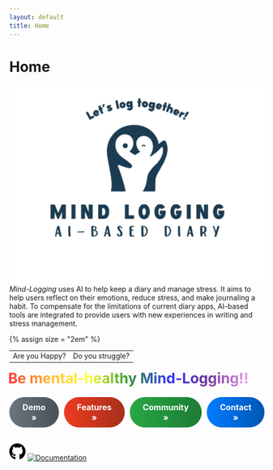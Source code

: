 ```yaml
---
layout: default
title: Home
---
```


# **Home**
![AI Diary Banner](assets/images/mind_logging_no_grid-removebg-preview.png)
*Mind-Logging* uses AI to help keep a diary and manage stress. It aims to help users reflect on their emotions, reduce stress, and make journaling a habit. To compensate for the limitations of current diary apps, AI-based tools are integrated to provide users with new experiences in writing and stress management.

<table>
    {% assign size = "2em" %}
    <td style="font-size: {{ size }};">Are you Happy?</td>
    <td style="font-size: {{ size }};">Do you struggle?</td>
</table>

<div style="
  display: inline-block;
  font-size: 2em;
  font-weight: bold;
  background: linear-gradient(to right, red, orange, yellow, green, blue, indigo, violet);
  -webkit-background-clip: text;
  -webkit-text-fill-color: transparent;
  animation: rainbowAndFade 3s ease-in-out infinite alternate;
">
  Be mental-healthy Mind-Logging!!
</div>
<style>
@keyframes rainbowAndFade {
  0% {
    background-position: 0% 50%;
    opacity: 0.5;
    transform: scale(0.95);
  }
  50% {
    background-position: 50% 50%;
    opacity: 0.75;
    transform: scale(1.0);
  }
  100% {
    background-position: 100% 50%;
    opacity: 1;
    transform: scale(1.05);
  }
}
</style>

<div style="display: flex; gap: 10px; margin-top: 20px;">
  <a href="{{ site.baseurl }}/demo/" style="text-decoration: none;">
    <div style="background: linear-gradient(to right, #6c757d, #495057); color: white; padding: 10px 20px; border-radius: 30px; font-size: 16px; font-weight: bold; text-align: center; display: inline-block;">
      Demo »
    </div>
  </a>
  <a href="{{ site.baseurl }}/features/" style="text-decoration: none;">
    <div style="background: linear-gradient(to right, #ed3b1f, #a62f1c); color: white; padding: 10px 20px; border-radius: 30px; font-size: 16px; font-weight: bold; text-align: center; display: inline-block;">
      Features »
    </div>
  </a>
  <a href="{{ site.baseurl }}/community/" style="text-decoration: none;">
    <div style="background: linear-gradient(to right, #28a745, #1c7c33); color: white; padding: 10px 20px; border-radius: 30px; font-size: 16px; font-weight: bold; text-align: center; display: inline-block;">
      Community »
    </div>
  </a>
  <a href="{{ site.baseurl }}/contact/" style="text-decoration: none;">
    <div style="background: linear-gradient(to right, #007bff, #0056b3); color: white; padding: 10px 20px; border-radius: 30px; font-size: 16px; font-weight: bold; text-align: center; display: inline-block;">
      Contact »
    </div>
  </a>
</div><br>

[![GitHub](assets/images/32px-Font_Awesome_5_brands_github.svg.png)](https://github.com/dltjdas2000/Mind-Logging)
[![Documentation](assets/images/ReadTheDocs-1324888757184190574_32px.ico)](https://mind-logging.readthedocs.io/en/latest/index.html)